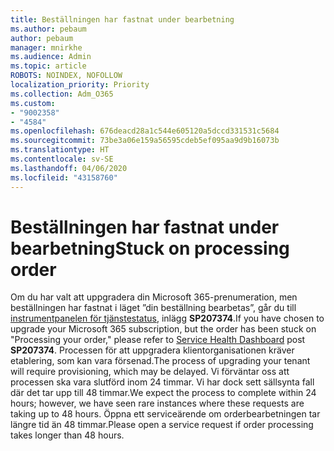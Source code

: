 ```yaml
---
title: Beställningen har fastnat under bearbetning
ms.author: pebaum
author: pebaum
manager: mnirkhe
ms.audience: Admin
ms.topic: article
ROBOTS: NOINDEX, NOFOLLOW
localization_priority: Priority
ms.collection: Adm_O365
ms.custom:
- "9002358"
- "4584"
ms.openlocfilehash: 676deacd28a1c544e605120a5dccd331531c5684
ms.sourcegitcommit: 73be3a06e159a56595cdeb5ef095aa9d9b16073b
ms.translationtype: HT
ms.contentlocale: sv-SE
ms.lasthandoff: 04/06/2020
ms.locfileid: "43158760"
---
```

# <a name="stuck-on-processing-order"></a><span data-ttu-id="b867a-102">Beställningen har fastnat under bearbetning</span><span class="sxs-lookup"><span data-stu-id="b867a-102">Stuck on processing order</span></span>

<span data-ttu-id="b867a-103">Om du har valt att uppgradera din Microsoft 365-prenumeration, men beställningen har fastnat i läget ”din beställning bearbetas”, går du till [instrumentpanelen för tjänstestatus](https://admin.microsoft.com/AdminPortal/Home?adminportal=1&msCV=%2BbOQtMNsz0ei8f5z.0.36#/servicehealth), inlägg **SP207374**.</span><span class="sxs-lookup"><span data-stu-id="b867a-103">If you have chosen to upgrade your Microsoft 365 subscription, but the order has been stuck on "Processing your order," please refer to [Service Health Dashboard](https://admin.microsoft.com/AdminPortal/Home?adminportal=1&msCV=%2BbOQtMNsz0ei8f5z.0.36#/servicehealth) post **SP207374**.</span></span> <span data-ttu-id="b867a-104">Processen för att uppgradera klientorganisationen kräver etablering, som kan vara försenad.</span><span class="sxs-lookup"><span data-stu-id="b867a-104">The process of upgrading your tenant will require provisioning, which may be delayed.</span></span> <span data-ttu-id="b867a-105">Vi förväntar oss att processen ska vara slutförd inom 24 timmar. Vi har dock sett sällsynta fall där det tar upp till 48 timmar.</span><span class="sxs-lookup"><span data-stu-id="b867a-105">We expect the process to complete within 24 hours; however, we have seen rare instances where these requests are taking up to 48 hours.</span></span> <span data-ttu-id="b867a-106">Öppna ett serviceärende om orderbearbetningen tar längre tid än 48 timmar.</span><span class="sxs-lookup"><span data-stu-id="b867a-106">Please open a service request if order processing takes longer than 48 hours.</span></span>
